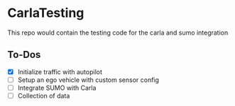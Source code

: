 # CarlaTesting
This repo would contain the testing code for the carla and sumo integration

## To-Dos
- [x] Initialize traffic with autopilot
- [ ] Setup an ego vehicle with custom sensor config
- [ ] Integrate SUMO with Carla
- [ ] Collection of data
